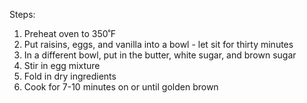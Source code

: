 Steps:

1. Preheat oven to 350˚F
2. Put raisins, eggs, and vanilla into a bowl - let sit for thirty minutes
3. In a different bowl, put in the butter, white sugar, and brown sugar
4. Stir in egg mixture
5. Fold in dry ingredients
6. Cook for 7-10 minutes on or until golden brown